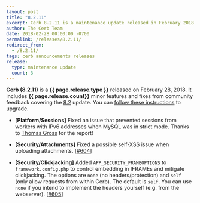 ```yaml
---
layout: post
title: "8.2.11"
excerpt: Cerb 8.2.11 is a maintenance update released in February 2018 with 3 minor features and fixes from community feedback.
author: The Cerb Team
date: 2018-02-28 00:00:00 -0700
permalink: /releases/8.2.11/
redirect_from:
  - /8.2.11/
tags: cerb announcements releases
release:
  type: maintenance update
  count: 3
---
```


**Cerb (8.2.11)** is a **{{ page.release.type }}** released on February 28, 2018. It includes **{{ page.release.count}}** minor features and fixes from community feedback covering the [8.2](/releases/8.2/) update.  You can [follow these instructions](/docs/upgrading/) to upgrade.

* **[Platform/Sessions]** Fixed an issue that prevented sessions from workers with IPv6 addresses when MySQL was in strict mode. Thanks to [Thomas Gross](https://github.com/tgmedia-nz) for the report!

* **[Security/Attachments]** Fixed a possible self-XSS issue when uploading attachments. [[#604](https://github.com/jstanden/cerb/issues/604)]

* **[Security/Clickjacking]** Added `APP_SECURITY_FRAMEOPTIONS` to `framework.config.php` to control embedding in IFRAMEs and mitigate clickjacking. The options are `none` (no headers/protection) and `self` (only allow requests from within Cerb). The default is `self`. You can use `none` if you intend to implement the headers yourself (e.g. from the webserver). [[#605](https://github.com/jstanden/cerb/issues/605)]
